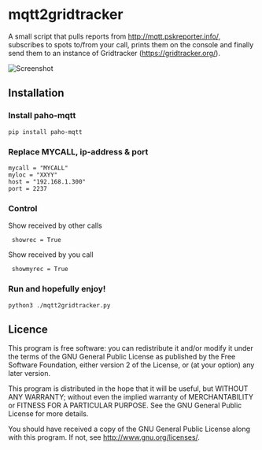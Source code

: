 # mqtt2gridtracker

A small script that pulls reports from http://mqtt.pskreporter.info/, subscribes to spots to/from your call, prints them on the console and finally send them to an instance of Gridtracker (https://gridtracker.org/).


![Screenshot](https://github.com/sm3ulc/mqtt2gridtracker/Screenshot.png)


## Installation

### Install paho-mqtt

	pip install paho-mqtt


### Replace MYCALL, ip-address & port

    mycall = "MYCALL"
    myloc = "XXYY"
    host = "192.168.1.300"
    port = 2237


### Control 

Show received by other calls 

     showrec = True

Show received by you call

     showmyrec = True

### Run and hopefully enjoy!

    python3 ./mqtt2gridtracker.py




## Licence

 This program is free software: you can redistribute it and/or modify
 it under the terms of the GNU General Public License as published by
 the Free Software Foundation, either version 2 of the License, or
 (at your option) any later version.

 This program is distributed in the hope that it will be useful,
 but WITHOUT ANY WARRANTY; without even the implied warranty of
 MERCHANTABILITY or FITNESS FOR A PARTICULAR PURPOSE.  See the
 GNU General Public License for more details.

  You should have received a copy of the GNU General Public License
  along with this program.  If not, see <http://www.gnu.org/licenses/>.
